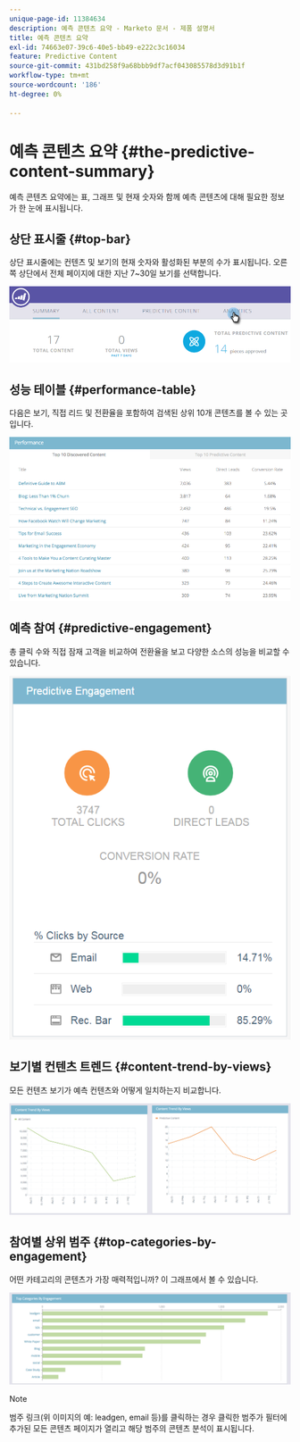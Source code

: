 ```yaml
---
unique-page-id: 11384634
description: 예측 콘텐츠 요약 - Marketo 문서 - 제품 설명서
title: 예측 콘텐츠 요약
exl-id: 74663e07-39c6-40e5-bb49-e222c3c16034
feature: Predictive Content
source-git-commit: 431bd258f9a68bbb9df7acf043085578d3d91b1f
workflow-type: tm+mt
source-wordcount: '186'
ht-degree: 0%

---
```


# 예측 콘텐츠 요약 {#the-predictive-content-summary}

예측 콘텐츠 요약에는 표, 그래프 및 현재 숫자와 함께 예측 콘텐츠에 대해 필요한 정보가 한 눈에 표시됩니다.

## 상단 표시줄 {#top-bar}

상단 표시줄에는 컨텐츠 및 보기의 현재 숫자와 활성화된 부분의 수가 표시됩니다. 오른쪽 상단에서 전체 페이지에 대한 지난 7~30일 보기를 선택합니다.

![](assets/image2017-10-17-14-3a10-3a22.png)

## 성능 테이블 {#performance-table}

다음은 보기, 직접 리드 및 전환율을 포함하여 검색된 상위 10개 콘텐츠를 볼 수 있는 곳입니다.

![](assets/image2017-10-3-10-3a4-3a40.png)

## 예측 참여 {#predictive-engagement}

총 클릭 수와 직접 잠재 고객을 비교하여 전환율을 보고 다양한 소스의 성능을 비교할 수 있습니다.

![](assets/predictive-engagement-actual.png)

## 보기별 컨텐츠 트렌드  {#content-trend-by-views}

모든 컨텐츠 보기가 예측 컨텐츠와 어떻게 일치하는지 비교합니다.

![](assets/4.png)

## 참여별 상위 범주 {#top-categories-by-engagement}

어떤 카테고리의 콘텐츠가 가장 매력적입니까? 이 그래프에서 볼 수 있습니다.

![](assets/5.png)

>[!NOTE]
>
>범주 링크(위 이미지의 예: leadgen, email 등)를 클릭하는 경우 클릭한 범주가 필터에 추가된 모든 콘텐츠 페이지가 열리고 해당 범주의 콘텐츠 분석이 표시됩니다.

